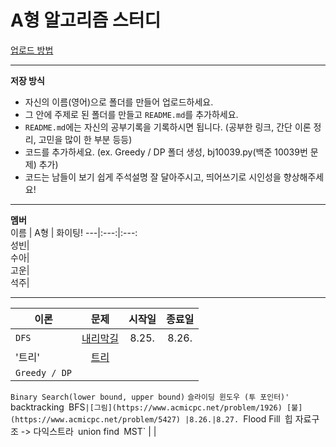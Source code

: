 # A형 알고리즘 스터디

[업로드 방법](https://miro7923.github.io/uno%20mas/teamwork-by-github/)  

---
**저장 방식**  
- 자신의 이름(영어)으로 폴더를 만들어 업로드하세요.  
- 그 안에 주제로 된 폴더를 만들고 `README.md`를 추가하세요.  
- `README.md`에는 자신의 공부기록을 기록하시면 됩니다. (공부한 링크, 간단 이론 정리, 고민을 많이 한 부분 등등)  
- 코드를 추가하세요. (ex. Greedy / DP 폴더 생성, bj10039.py(백준 10039번 문제) 추가)
- 코드는 남들이 보기 쉽게 주석설명 잘 달아주시고, 띄어쓰기로 시인성을 향상해주세요!  

---
**멤버**  
 이름 | A형 | 화이팅!
---|:---:|:---:  
성빈|  
수아|  
고운|  
석주|


---
 이론 | 문제 | 시작일 | 종료일 
---|:---:|:---:|:---:
 `DFS`|[내리막길](https://www.acmicpc.net/problem/1520) |8.25.|8.26.
 '트리' | [트리](https://www.acmicpc.net/problem/4803) |
 `Greedy / DP` | 
 `Binary Search(lower bound, upper bound)`
 `슬라이딩 윈도우 (투 포인터)'
 `backtracking`
 `BFS`|[그림](https://www.acmicpc.net/problem/1926) [불](https://www.acmicpc.net/problem/5427) |8.26.|8.27.
 `Flood Fill`
 `힙 자료구조 -> 다익스트라`
 `union find`
 `MST` | | 
